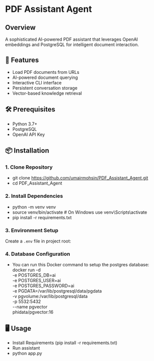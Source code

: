 # PDF Assistant Agent 

## Overview
A sophisticated AI-powered PDF assistant that leverages OpenAI embeddings and PostgreSQL for intelligent document interaction.

## 🚀 Features
- Load PDF documents from URLs
- AI-powered document querying
- Interactive CLI interface
- Persistent conversation storage
- Vector-based knowledge retrieval

## 🛠 Prerequisites
- Python 3.7+
- PostgreSQL
- OpenAI API Key

## 📦 Installation

### 1. Clone Repository
- git clone https://github.com/umairmohsin/PDF_Assistant_Agent.git
- cd PDF_Assistant_Agent

### 2. Install Dependencies
- python -m venv venv
- source venv/bin/activate # On Windows use venv\Scripts\activate
- pip install -r requirements.txt

### 3. Environment Setup
Create a `.env` file in project root:

### 4. Database Configuration
- You can run this Docker command to setup the postgres database:
docker run -d \
  -e POSTGRES_DB=ai \
  -e POSTGRES_USER=ai \
  -e POSTGRES_PASSWORD=ai \
  -e PGDATA=/var/lib/postgresql/data/pgdata \
  -v pgvolume:/var/lib/postgresql/data \
  -p 5532:5432 \
  --name pgvector \
  phidata/pgvector:16


## 🖥 Usage
- Install Requirements (pip install -r requirements.txt) 
- Run assistant
- python app.py
